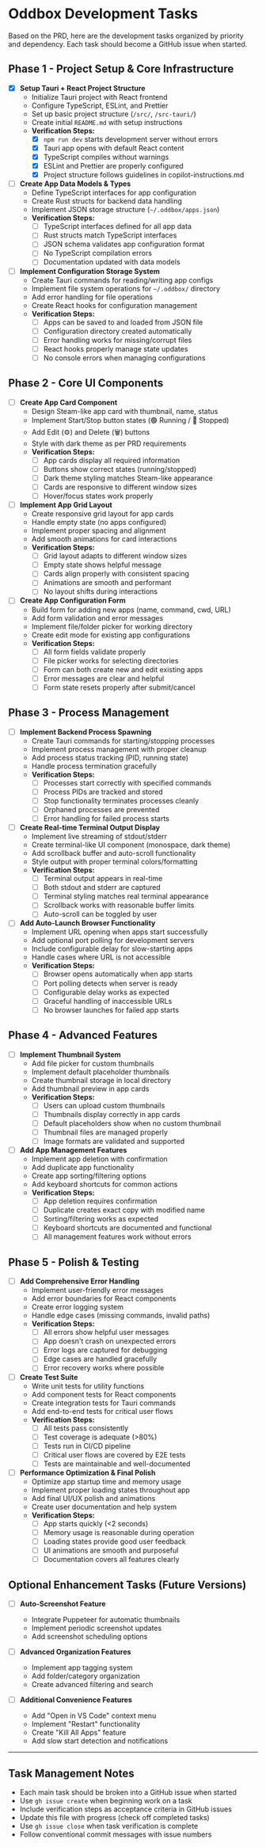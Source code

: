 # Oddbox Development Tasks

Based on the PRD, here are the development tasks organized by priority and dependency. Each task should become a GitHub issue when started.

## Phase 1 - Project Setup & Core Infrastructure

- [x] **Setup Tauri + React Project Structure**
  - Initialize Tauri project with React frontend
  - Configure TypeScript, ESLint, and Prettier
  - Set up basic project structure (`/src/`, `/src-tauri/`)
  - Create initial `README.md` with setup instructions
  - **Verification Steps:**
    - [x] `npm run dev` starts development server without errors
    - [x] Tauri app opens with default React content
    - [x] TypeScript compiles without warnings
    - [x] ESLint and Prettier are properly configured
    - [x] Project structure follows guidelines in copilot-instructions.md

- [ ] **Create App Data Models & Types**
  - Define TypeScript interfaces for app configuration
  - Create Rust structs for backend data handling
  - Implement JSON storage structure (`~/.oddbox/apps.json`)
  - **Verification Steps:**
    - [ ] TypeScript interfaces defined for all app data
    - [ ] Rust structs match TypeScript interfaces
    - [ ] JSON schema validates app configuration format
    - [ ] No TypeScript compilation errors
    - [ ] Documentation updated with data models

- [ ] **Implement Configuration Storage System**
  - Create Tauri commands for reading/writing app configs
  - Implement file system operations for `~/.oddbox/` directory
  - Add error handling for file operations
  - Create React hooks for configuration management
  - **Verification Steps:**
    - [ ] Apps can be saved to and loaded from JSON file
    - [ ] Configuration directory created automatically
    - [ ] Error handling works for missing/corrupt files
    - [ ] React hooks properly manage state updates
    - [ ] No console errors when managing configurations

## Phase 2 - Core UI Components

- [ ] **Create App Card Component**
  - Design Steam-like app card with thumbnail, name, status
  - Implement Start/Stop button states (🟢 Running / 🔴 Stopped)
  - Add Edit (⚙️) and Delete (🗑️) buttons
  - Style with dark theme as per PRD requirements
  - **Verification Steps:**
    - [ ] App cards display all required information
    - [ ] Buttons show correct states (running/stopped)
    - [ ] Dark theme styling matches Steam-like appearance
    - [ ] Cards are responsive to different window sizes
    - [ ] Hover/focus states work properly

- [ ] **Implement App Grid Layout**
  - Create responsive grid layout for app cards
  - Handle empty state (no apps configured)
  - Implement proper spacing and alignment
  - Add smooth animations for card interactions
  - **Verification Steps:**
    - [ ] Grid layout adapts to different window sizes
    - [ ] Empty state shows helpful message
    - [ ] Cards align properly with consistent spacing
    - [ ] Animations are smooth and performant
    - [ ] No layout shifts during interactions

- [ ] **Create App Configuration Form**
  - Build form for adding new apps (name, command, cwd, URL)
  - Add form validation and error messages
  - Implement file/folder picker for working directory
  - Create edit mode for existing app configurations
  - **Verification Steps:**
    - [ ] All form fields validate properly
    - [ ] File picker works for selecting directories
    - [ ] Form can both create new and edit existing apps
    - [ ] Error messages are clear and helpful
    - [ ] Form state resets properly after submit/cancel

## Phase 3 - Process Management

- [ ] **Implement Backend Process Spawning**
  - Create Tauri commands for starting/stopping processes
  - Implement process management with proper cleanup
  - Add process status tracking (PID, running state)
  - Handle process termination gracefully
  - **Verification Steps:**
    - [ ] Processes start correctly with specified commands
    - [ ] Process PIDs are tracked and stored
    - [ ] Stop functionality terminates processes cleanly
    - [ ] Orphaned processes are prevented
    - [ ] Error handling for failed process starts

- [ ] **Create Real-time Terminal Output Display**
  - Implement live streaming of stdout/stderr
  - Create terminal-like UI component (monospace, dark theme)
  - Add scrollback buffer and auto-scroll functionality
  - Style output with proper terminal colors/formatting
  - **Verification Steps:**
    - [ ] Terminal output appears in real-time
    - [ ] Both stdout and stderr are captured
    - [ ] Terminal styling matches real terminal appearance
    - [ ] Scrollback works with reasonable buffer limits
    - [ ] Auto-scroll can be toggled by user

- [ ] **Add Auto-Launch Browser Functionality**
  - Implement URL opening when apps start successfully
  - Add optional port polling for development servers
  - Include configurable delay for slow-starting apps
  - Handle cases where URL is not accessible
  - **Verification Steps:**
    - [ ] Browser opens automatically when app starts
    - [ ] Port polling detects when server is ready
    - [ ] Configurable delay works as expected
    - [ ] Graceful handling of inaccessible URLs
    - [ ] No browser launches for failed app starts

## Phase 4 - Advanced Features

- [ ] **Implement Thumbnail System**
  - Add file picker for custom thumbnails
  - Implement default placeholder thumbnails
  - Create thumbnail storage in local directory
  - Add thumbnail preview in app cards
  - **Verification Steps:**
    - [ ] Users can upload custom thumbnails
    - [ ] Thumbnails display correctly in app cards
    - [ ] Default placeholders show when no custom thumbnail
    - [ ] Thumbnail files are managed properly
    - [ ] Image formats are validated and supported

- [ ] **Add App Management Features**
  - Implement app deletion with confirmation
  - Add duplicate app functionality
  - Create app sorting/filtering options
  - Add keyboard shortcuts for common actions
  - **Verification Steps:**
    - [ ] App deletion requires confirmation
    - [ ] Duplicate creates exact copy with modified name
    - [ ] Sorting/filtering works as expected
    - [ ] Keyboard shortcuts are documented and functional
    - [ ] All management features work without errors

## Phase 5 - Polish & Testing

- [ ] **Add Comprehensive Error Handling**
  - Implement user-friendly error messages
  - Add error boundaries for React components
  - Create error logging system
  - Handle edge cases (missing commands, invalid paths)
  - **Verification Steps:**
    - [ ] All errors show helpful user messages
    - [ ] App doesn't crash on unexpected errors
    - [ ] Error logs are captured for debugging
    - [ ] Edge cases are handled gracefully
    - [ ] Error recovery works where possible

- [ ] **Create Test Suite**
  - Write unit tests for utility functions
  - Add component tests for React components
  - Create integration tests for Tauri commands
  - Add end-to-end tests for critical user flows
  - **Verification Steps:**
    - [ ] All tests pass consistently
    - [ ] Test coverage is adequate (>80%)
    - [ ] Tests run in CI/CD pipeline
    - [ ] Critical user flows are covered by E2E tests
    - [ ] Tests are maintainable and well-documented

- [ ] **Performance Optimization & Final Polish**
  - Optimize app startup time and memory usage
  - Implement proper loading states throughout app
  - Add final UI/UX polish and animations
  - Create user documentation and help system
  - **Verification Steps:**
    - [ ] App starts quickly (<2 seconds)
    - [ ] Memory usage is reasonable during operation
    - [ ] Loading states provide good user feedback
    - [ ] UI animations are smooth and purposeful
    - [ ] Documentation covers all features clearly

## Optional Enhancement Tasks (Future Versions)

- [ ] **Auto-Screenshot Feature**
  - Integrate Puppeteer for automatic thumbnails
  - Implement periodic screenshot updates
  - Add screenshot scheduling options

- [ ] **Advanced Organization Features**
  - Implement app tagging system
  - Add folder/category organization
  - Create advanced filtering and search

- [ ] **Additional Convenience Features**
  - Add "Open in VS Code" context menu
  - Implement "Restart" functionality
  - Create "Kill All Apps" feature
  - Add slow start detection and notifications

---

## Task Management Notes

- Each main task should be broken into a GitHub issue when started
- Use `gh issue create` when beginning work on a task
- Include verification steps as acceptance criteria in GitHub issues
- Update this file with progress (check off completed tasks)
- Use `gh issue close` when task verification is complete
- Follow conventional commit messages with issue numbers
